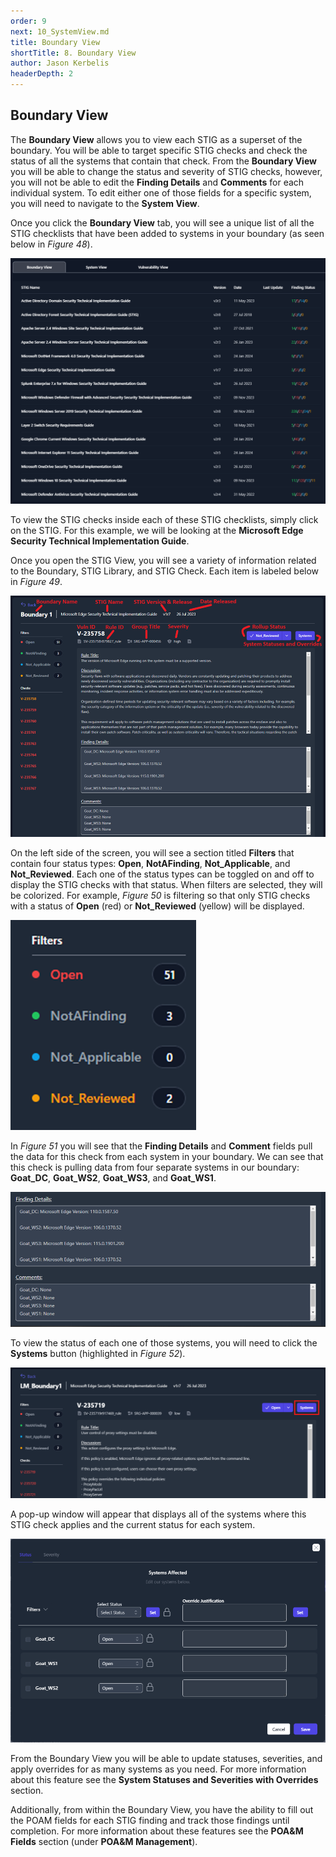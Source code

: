 ```yaml
---
order: 9
next: 10_SystemView.md
title: Boundary View
shortTitle: 8. Boundary View
author: Jason Kerbelis
headerDepth: 2
---
```


## Boundary View

The **Boundary View** allows you to view each STIG as a superset of the boundary. You will be able to target specific STIG checks and check the status of all the systems that contain that check. From the **Boundary View** you will be able to change the status and severity of STIG checks, however, you will not be able to edit the **Finding Details** and **Comments** for each individual system. To edit either one of those fields for a specific system, you will need to navigate to the **System View**.

Once you click the **Boundary View** tab, you will see a unique list of all the STIG checklists that have been added to systems in your boundary (as seen below in *Figure 48*).

![Figure 48: Boundary View](../../assets/user-guide/BoundaryView.png "Figure 48: Boundary View")

To view the STIG checks inside each of these STIG checklists, simply click on the STIG. For this example, we will be looking at the **Microsoft Edge Security Technical Implementation Guide**.

Once you open the STIG View, you will see a variety of information related to the Boundary, STIG Library, and STIG Check. Each item is labeled below in *Figure 49*.

![Figure 49: STIG View Data Key](../../assets/user-guide/image47.png "Figure 49: STIG View Data Key")

On the left side of the screen, you will see a section titled **Filters** that contain four status types: **Open**, **NotAFinding**, **Not\_Applicable**, and **Not\_Reviewed**. Each one of the status types can be toggled on and off to display the STIG checks with that status. When filters are selected, they will be colorized. For example, *Figure 50* is filtering so that only STIG checks with a status of **Open** (red) or **Not\_Reviewed** (yellow) will be displayed.

![Figure 50: Filtering by Status](../../assets/user-guide/image48.png "Figure 50: Filtering by Status")

In *Figure 51* you will see that the **Finding Details** and **Comment** fields pull the data for this check from each system in your boundary. We can see that this check is pulling data from four separate systems in our boundary: **Goat\_DC**, **Goat\_WS2**, **Goat\_WS3**, and **Goat\_WS1**.

![Figure 51: Finding Details and Comments inside of the Boundary View](../../assets/user-guide/image49.png "Figure 51: Finding Details and Comments inside of the Boundary View")

To view the status of each one of those systems, you will need to click the **Systems** button (highlighted in *Figure 52*).

![Figure 52: Systems Button](../../assets/user-guide/BoundaryView_Systems.png "Figure 52: Systems Button")

A pop-up window will appear that displays all of the systems where this STIG check applies and the current status for each system.

![Figure 53: System Status in the Boundary View](../../assets/user-guide/BoundaryView_SystemStatuses.png "Figure 53: System Status in the Boundary View")

From the Boundary View you will be able to update statuses, severities, and apply overrides for as many systems as you need. For more information about this feature see the **System Statuses and Severities with Overrides** section. 

Additionally, from within the Boundary View, you have the ability to fill out the POAM fields for each STIG finding and track those findings until completion. For more information about these features see the **POA&M Fields** section (under **POA&M Management**).